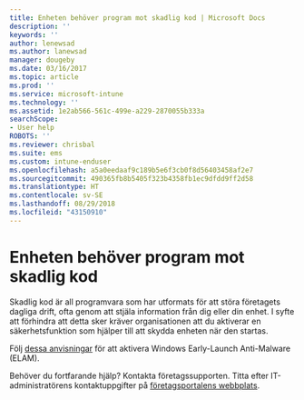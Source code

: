 ```yaml
---
title: Enheten behöver program mot skadlig kod | Microsoft Docs
description: ''
keywords: ''
author: lenewsad
ms.author: lanewsad
manager: dougeby
ms.date: 03/16/2017
ms.topic: article
ms.prod: ''
ms.service: microsoft-intune
ms.technology: ''
ms.assetid: 1e2ab566-561c-499e-a229-2870055b333a
searchScope:
- User help
ROBOTS: ''
ms.reviewer: chrisbal
ms.suite: ems
ms.custom: intune-enduser
ms.openlocfilehash: a5a0eedaaf9c189b5e6f3cb0f8d56403458af2e7
ms.sourcegitcommit: 490365fb8b5405f323b4358fb1ec9dfdd9ff2d58
ms.translationtype: HT
ms.contentlocale: sv-SE
ms.lasthandoff: 08/29/2018
ms.locfileid: "43150910"
---
```

# <a name="your-device-needs-antimalware-software"></a>Enheten behöver program mot skadlig kod

Skadlig kod är all programvara som har utformats för att störa företagets dagliga drift, ofta genom att stjäla information från dig eller din enhet. I syfte att förhindra att detta sker kräver organisationen att du aktiverar en säkerhetsfunktion som hjälper till att skydda enheten när den startas.

Följ [dessa anvisningar](https://gallery.technet.microsoft.com/How-to-turn-on-Early-84552ec5) för att aktivera Windows Early-Launch Anti-Malware (ELAM).

Behöver du fortfarande hjälp? Kontakta företagssupporten. Titta efter IT-administratörens kontaktuppgifter på [företagsportalens webbplats](https://go.microsoft.com/fwlink/?linkid=2010980).
